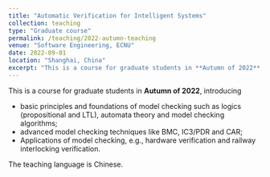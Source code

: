 ```yaml
---
title: "Automatic Verification for Intelligent Systems"
collection: teaching
type: "Graduate course"
permalink: /teaching/2022-autumn-teaching
venue: "Software Engineering, ECNU"
date: 2022-09-01
location: "Shanghai, China"
excerpt: "This is a course for graduate students in **Autumn of 2022**, introducing model checking techniques and their applications to the industry." 
---
```


This is a course for graduate students in **Autumn of 2022**, introducing 
- basic principles and foundations of model checking such as logics (propositional and LTL), automata theory and model checking algorithms; 
- advanced model checking techniques like BMC, IC3/PDR and CAR; 
- Applications of model checking, e.g., hardware verification and railway interlocking verification.

The teaching language is Chinese. 